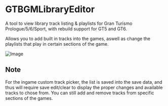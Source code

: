# GTBGMLibraryEditor
A tool to view library track listing &amp; playlists for Gran Turismo Prologue/5/6/Sport, with rebuild support for GT5 and GT6.

Allows you to add built in tracks into the games, aswell as change the playlists that play in certain sections of the game.

![Image](https://cdn.discordapp.com/attachments/615245340773187602/763967444741783562/unknown.png)
## Note
For the ingame custom track picker, the list is saved into the save data, and thus will require save edit/clear to display the proper changes and available tracks to chose from.
You can still add and remove tracks from specific sections of the games.
